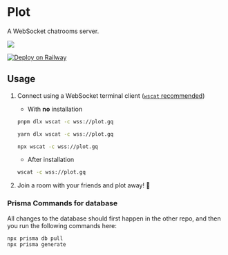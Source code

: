 # Plot

A WebSocket chatrooms server.

![](../../actions/workflows/ci.yml/badge.svg)

[![Deploy on Railway](https://railway.app/button.svg)](https://railway.app/template/DZV--w?referralCode=bonus)

## Usage

1. Connect using a WebSocket terminal client ([`wscat` recommended](https://github.com/websockets/wscat))

   - With **no** installation

   ```sh
   pnpm dlx wscat -c wss://plot.gq
   ```

   ```sh
   yarn dlx wscat -c wss://plot.gq
   ```

   ```sh
   npx wscat -c wss://plot.gq
   ```

   - After installation

   ```sh
   wscat -c wss://plot.gq
   ```

2. Join a room with your friends and plot away! :tada:

### Prisma Commands for database

All changes to the database should first happen in the other repo, and then you run the following commands here:

```sh
npx prisma db pull
npx prisma generate
```
